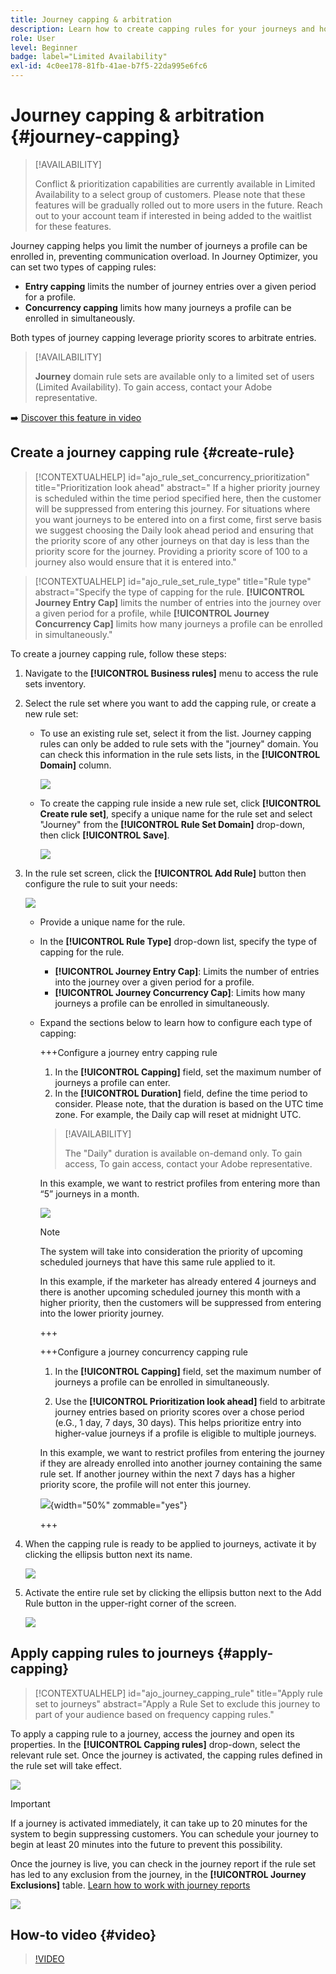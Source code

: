 ```yaml
---
title: Journey capping & arbitration
description: Learn how to create capping rules for your journeys and how to arbitrate journey entry
role: User
level: Beginner
badge: label="Limited Availability"
exl-id: 4c0ee178-81fb-41ae-b7f5-22da995e6fc6
---
```

# Journey capping & arbitration {#journey-capping}

>[!AVAILABILITY]
>
>Conflict & prioritization capabilities are currently available in Limited Availability to a select group of customers. Please note that these features will be gradually rolled out to more users in the future. Reach out to your account team if interested in being added to the waitlist for these features.

Journey capping helps you limit the number of journeys a profile can be enrolled in, preventing communication overload. In Journey Optimizer, you can set two types of capping rules:

* **Entry capping** limits the number of journey entries over a given period for a profile.
* **Concurrency capping** limits how many journeys a profile can be enrolled in simultaneously.

Both types of journey capping leverage priority scores to arbitrate entries.

>[!AVAILABILITY]
>
>**Journey** domain rule sets are available only to a limited set of users (Limited Availability). To gain access, contact your Adobe representative.

➡️ [Discover this feature in video](#video)

## Create a journey capping rule {#create-rule}

>[!CONTEXTUALHELP]
>id="ajo_rule_set_concurrency_prioritization"
>title="Prioritization look ahead"
>abstract=" If a higher priority journey is scheduled within the time period specified here, then the customer will be suppressed from entering this journey. For situations where you want journeys to be entered into on a first come, first serve basis we suggest choosing the Daily look ahead period and ensuring that the priority score of any other journeys on that day is less than the priority score for the journey. Providing a priority score of 100 to a journey also would ensure that it is entered into."

>[!CONTEXTUALHELP]
>id="ajo_rule_set_rule_type"
>title="Rule type"
>abstract="Specify the type of capping for the rule. **[!UICONTROL Journey Entry Cap]** limits the number of entries into the journey over a given period for a profile, while **[!UICONTROL Journey Concurrency Cap]** limits how many journeys a profile can be enrolled in simultaneously."

To create a journey capping rule, follow these steps:

1. Navigate to the **[!UICONTROL Business rules]** menu to access the rule sets inventory.

1. Select the rule set where you want to add the capping rule, or create a new rule set:

    * To use an existing rule set, select it from the list. Journey capping rules can only be added to rule sets with the "journey" domain. You can check this information in the rule sets lists, in the **[!UICONTROL Domain]** column.

        ![](assets/journey-capping-list.png)

    * To create the capping rule inside a new rule set, click **[!UICONTROL Create rule set]**, specify a unique name for the rule set and select "Journey" from the **[!UICONTROL Rule Set Domain]** drop-down, then click **[!UICONTROL Save]**.

        ![](assets/journey-capping-rule-set.png)

1. In the rule set screen, click the **[!UICONTROL Add Rule]** button then configure the rule to suit your needs:

    ![](assets/journey-capping-concurrency.png)

    * Provide a unique name for the rule.

    * In the **[!UICONTROL Rule Type]** drop-down list, specify the type of capping for the rule.

        * **[!UICONTROL Journey Entry Cap]**: Limits the number of entries into the journey over a given period for a profile.
        * **[!UICONTROL Journey Concurrency Cap]**: Limits how many journeys a profile can be enrolled in simultaneously.

    * Expand the sections below to learn how to configure each type of capping:

        +++Configure a journey entry capping rule

        1. In the **[!UICONTROL Capping]** field, set the maximum number of journeys a profile can enter.
        1. In the **[!UICONTROL Duration]** field, define the time period to consider. Please note, that the duration is based on the UTC time zone. For example, the Daily cap will reset at midnight UTC.

        >[!AVAILABILITY]
        >
        >The "Daily" duration is available on-demand only. To gain access, To gain access, contact your Adobe representative.
        
        In this example, we want to restrict profiles from entering more than “5” journeys in a month.

        ![](assets/journey-capping-entry-example.png)

        >[!NOTE]
        >
        >The system will take into consideration the priority of upcoming scheduled journeys that have this same rule applied to it.
        >
        >In this example, if the marketer has already entered 4 journeys and there is another upcoming scheduled journey this month with a higher priority, then the customers will be suppressed from entering into the lower priority journey.

        +++

        +++Configure a journey concurrency capping rule 

        1. In the **[!UICONTROL Capping]** field, set the maximum number of journeys a profile can be enrolled in simultaneously.

        1. Use the **[!UICONTROL Prioritization look ahead]** field to arbitrate journey entries based on priority scores over a chose period (e.G., 1 day, 7 days, 30 days). This helps prioritize entry into higher-value journeys if a profile is eligible to multiple journeys.

        In this example, we want to restrict profiles from entering the journey if they are already enrolled into another journey containing the same rule set. If another journey within the next 7 days has a higher priority score, the profile will not enter this journey.

        ![](assets/journey-capping-concurrency-example.png){width="50%" zommable="yes"}

        +++

1. When the capping rule is ready to be applied to journeys, activate it by clicking the ellipsis button next its name. 

    ![](assets/journey-capping-activate-rule.png)

1. Activate the entire rule set by clicking the ellipsis button next to the Add Rule button in the upper-right corner of the screen.

    ![](assets/journey-capping-activate-rule-set.png)

## Apply capping rules to journeys {#apply-capping}

>[!CONTEXTUALHELP]
>id="ajo_journey_capping_rule"
>title="Apply rule set to journeys"
>abstract="Apply a Rule Set to exclude this journey to part of your audience based on frequency capping rules."

To apply a capping rule to a journey, access the journey and open its properties. In the **[!UICONTROL Capping rules]** drop-down, select the relevant rule set. Once the journey is activated, the capping rules defined in the rule set will take effect. 

![](assets/journey-capping-apply.png)

>[!IMPORTANT]
>
>If a journey is activated immediately, it can take up to 20 minutes for the system to begin suppressing customers. You can schedule your journey to begin at least 20 minutes into the future to prevent this possibility.

Once the journey is live, you can check in the journey report if the rule set has led to any exclusion from the journey, in the **[!UICONTROL Journey Exclusions]** table. [Learn how to work with journey reports](../reports/journey-global-report-cja.md)

![](assets/journey-report.png)

## How-to video {#video}

>[!VIDEO](https://video.tv.adobe.com/v/3435530?quality=12)
